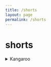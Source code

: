 ```yaml
---
title: /shorts
layout: page
permalink: /shorts
---
```


# shorts
<details>
  <summary>Kangaroo</summary>
    {% include youtube.html id="0fErwMoGtv0" nonce="iaacmacad" %}
</details>